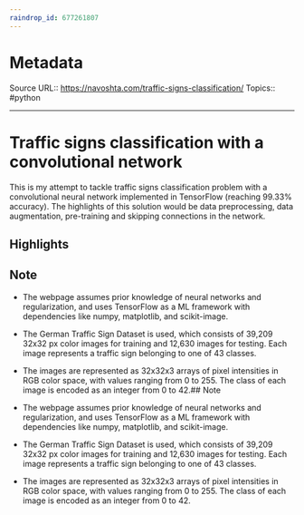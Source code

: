 ```yaml
---
raindrop_id: 677261807
---
```


# Metadata
Source URL:: https://navoshta.com/traffic-signs-classification/
Topics:: #python

---
# Traffic signs classification with a convolutional network

This is my attempt to tackle traffic signs classification problem with a convolutional neural network implemented in TensorFlow (reaching 99.33% accuracy). The highlights of this solution would be data preprocessing, data augmentation, pre-training and skipping connections in the network.

## Highlights

## Note

- The webpage assumes prior knowledge of neural networks and regularization, and uses TensorFlow as a ML framework with dependencies like numpy, matplotlib, and scikit-image.
- The German Traffic Sign Dataset is used, which consists of 39,209 32x32 px color images for training and 12,630 images for testing. Each image represents a traffic sign belonging to one of 43 classes.
- The images are represented as 32x32x3 arrays of pixel intensities in RGB color space, with values ranging from 0 to 255. The class of each image is encoded as an integer from 0 to 42.## Note

- The webpage assumes prior knowledge of neural networks and regularization, and uses TensorFlow as a ML framework with dependencies like numpy, matplotlib, and scikit-image.
- The German Traffic Sign Dataset is used, which consists of 39,209 32x32 px color images for training and 12,630 images for testing. Each image represents a traffic sign belonging to one of 43 classes.
- The images are represented as 32x32x3 arrays of pixel intensities in RGB color space, with values ranging from 0 to 255. The class of each image is encoded as an integer from 0 to 42.